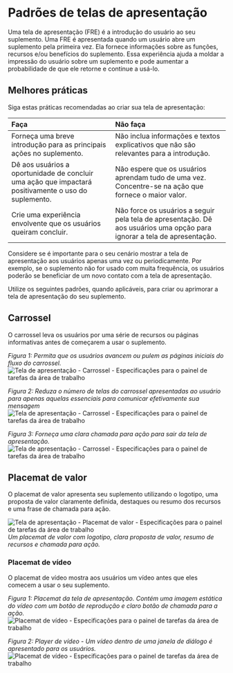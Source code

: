 # <a name="first-run-experience-patterns"></a>Padrões de telas de apresentação

Uma tela de apresentação (FRE) é a introdução do usuário ao seu suplemento. Uma FRE é apresentada quando um usuário abre um suplemento pela primeira vez. Ela fornece informações sobre as funções, recursos e/ou benefícios do suplemento. Essa experiência ajuda a moldar a impressão do usuário sobre um suplemento e pode aumentar a probabilidade de que ele retorne e continue a usá-lo.

## <a name="best-practices"></a>Melhores práticas


Siga estas práticas recomendadas ao criar sua tela de apresentação:

|Faça|Não faça|
|:------|:------|
|Forneça uma breve introdução para as principais ações no suplemento. | Não inclua informações e textos explicativos que não são relevantes para a introdução.
|Dê aos usuários a oportunidade de concluir uma ação que impactará positivamente o uso do suplemento. | Não espere que os usuários aprendam tudo de uma vez. Concentre-se na ação que fornece o maior valor.
|Crie uma experiência envolvente que os usuários queiram concluir. | Não force os usuários a seguir pela tela de apresentação. Dê aos usuários uma opção para ignorar a tela de apresentação. |



Considere se é importante para o seu cenário mostrar a tela de apresentação aos usuários apenas uma vez ou periodicamente. Por exemplo, se o suplemento não for usado com muita frequência, os usuários poderão se beneficiar de um novo contato com a tela de apresentação.



Utilize os seguintes padrões, quando aplicáveis, para criar ou aprimorar a tela de apresentação do seu suplemento.



## <a name="carousel"></a>Carrossel


O carrossel leva os usuários por uma série de recursos ou páginas informativas antes de começarem a usar o suplemento.

*Figura 1: Permita que os usuários avancem ou pulem as páginas iniciais do fluxo do carrossel.*
![Tela de apresentação - Carrossel - Especificações para o painel de tarefas da área de trabalho](../images/add-in-FRE-step-1.png)



*Figura 2: Reduza o número de telas do carrossel apresentadas ao usuário para apenas aquelas essenciais para comunicar efetivamente sua mensagem*
![Tela de apresentação - Carrossel - Especificações para o painel de tarefas da área de trabalho](../images/add-in-FRE-step-2.png)


*Figura 3: Forneça uma clara chamada para ação para sair da tela de apresentação.*
![Tela de apresentação - Carrossel - Especificações para o painel de tarefas da área de trabalho](../images/add-in-FRE-step-3.png)



## <a name="value-placemat"></a>Placemat de valor

O placemat de valor apresenta seu suplemento utilizando o logotipo, uma proposta de valor claramente definida, destaques ou resumo dos recursos e uma frase de chamada para ação.



![Tela de apresentação - Placemat de valor - Especificações para o painel de tarefas da área de trabalho](../images/add-in-FRE-value.png)
*Um placemat de valor com logotipo, clara proposta de valor, resumo de recursos e chamada para ação.*


### <a name="video-placemat"></a>Placemat de vídeo

O placemat de vídeo mostra aos usuários um vídeo antes que eles comecem a usar o seu suplemento.


*Figura 1: Placemat da tela de apresentação. Contém uma imagem estática do vídeo com um botão de reprodução e claro botão de chamada para a ação.*![Placemat de vídeo - Especificações para o painel de tarefas da área de trabalho](../images/add-in-FRE-video.png)



*Figura 2: Player de vídeo - Um vídeo dentro de uma janela de diálogo é apresentado para os usuários.*
![Placemat de vídeo - Especificações para o painel de tarefas da área de trabalho](../images/add-in-FRE-video-dialog.png)
